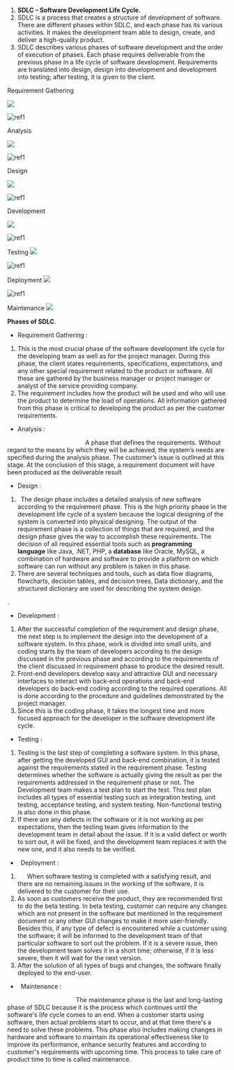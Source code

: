 ﻿1) **SDLC – Software Development Life Cycle.**
1) SDLC is a process that creates a structure of development of software. There are different phases within SDLC, and each phase has its various activities. It makes the development team able to design, create, and deliver a high-quality product.
1) SDLC describes various phases of software development and the order of execution of phases. Each phase requires deliverable from the previous phase in a life cycle of software development. Requirements are translated into design, design into development and development into testing; after testing, it is given to the client.

Requirement Gathering

![](Aspose.Words.736b20b0-925f-4082-9f3f-57168d05a695.001.png)

![ref1]

Analysis

![](Aspose.Words.736b20b0-925f-4082-9f3f-57168d05a695.003.png)

![ref1]

Design

![](Aspose.Words.736b20b0-925f-4082-9f3f-57168d05a695.004.png)

![ref1]

Development

![](Aspose.Words.736b20b0-925f-4082-9f3f-57168d05a695.005.png)

![ref1]

Testing
![](Aspose.Words.736b20b0-925f-4082-9f3f-57168d05a695.006.png)

![ref1]

Deployment
![](Aspose.Words.736b20b0-925f-4082-9f3f-57168d05a695.007.png)

![ref1]

Maintenance
![](Aspose.Words.736b20b0-925f-4082-9f3f-57168d05a695.008.png)



**Phases of SDLC**.

- Requirement Gathering :
1) This is the most crucial phase of the software development life cycle for the developing team as well as for the project manager. During this phase, the client states requirements, specifications, expectations, and any other special requirement related to the product or software. All these are gathered by the business manager or project manager or analyst of the service providing company.
1) The requirement includes how the product will be used and who will use the product to determine the load of operations. All information gathered from this phase is critical to developing the product as per the customer requirements.
- Analysis :

`                         `A phase that defines the requirements. Without regard to the means by which they will be achieved, the system’s needs are specified during the analysis phase. The customer’s issue is outlined at this stage. At the conclusion of this stage, a requirement document will have been produced as the deliverable result

- Design :
1) ` `The design phase includes a detailed analysis of new software according to the requirement phase. This is the high priority phase in the development life cycle of a system because the logical designing of the system is converted into physical designing. The output of the requirement phase is a collection of things that are required, and the design phase gives the way to accomplish these requirements. The decision of all required essential tools such as **programming language** like Java, .NET, PHP, a **database** like Oracle, MySQL, a combination of hardware and software to provide a platform on which software can run without any problem is taken in this phase.
1) There are several techniques and tools, such as data flow diagrams, flowcharts, decision tables, and decision trees, Data dictionary, and the structured dictionary are used for describing the system design.

. 

- Development :
1) After the successful completion of the requirement and design phase, the next step is to implement the design into the development of a software system. In this phase, work is divided into small units, and coding starts by the team of developers according to the design discussed in the previous phase and according to the requirements of the client discussed in requirement phase to produce the desired result.
1) Front-end developers develop easy and attractive GUI and necessary interfaces to interact with back-end operations and back-end developers do back-end coding according to the required operations. All is done according to the procedure and guidelines demonstrated by the project manager.
1) Since this is the coding phase, it takes the longest time and more focused approach for the developer in the software development life cycle.
- Testing :
1) Testing is the last step of completing a software system. In this phase, after getting the developed GUI and back-end combination, it is tested against the requirements stated in the requirement phase. Testing determines whether the software is actually giving the result as per the requirements addressed in the requirement phase or not. The Development team makes a test plan to start the test. This test plan includes all types of essential testing such as integration testing, unit testing, acceptance testing, and system testing. Non-functional testing is also done in this phase.
1) If there are any defects in the software or it is not working as per expectations, then the testing team gives information to the development team in detail about the issue. If it is a valid defect or worth to sort out, it will be fixed, and the development team replaces it with the new one, and it also needs to be verified.
- ` `Deployment :
1) `   `When software testing is completed with a satisfying result, and there are no remaining issues in the working of the software, it is delivered to the customer for their use.
1) As soon as customers receive the product, they are recommended first to do the beta testing. In beta testing, customer can require any changes which are not present in the software but mentioned in the requirement document or any other GUI changes to make it more user-friendly. Besides this, if any type of defect is encountered while a customer using the software; it will be informed to the development team of that particular software to sort out the problem. If it is a severe issue, then the development team solves it in a short time; otherwise, if it is less severe, then it will wait for the next version.
1) After the solution of all types of bugs and changes, the software finally deployed to the end-user.



- ` `Maintenance :

`                      `The maintenance phase is the last and long-lasting phase of SDLC because it is the process which continues until the software's life cycle comes to an end. When a customer starts using software, then actual problems start to occur, and at that time there's a need to solve these problems. This phase also includes making changes in hardware and software to maintain its operational effectiveness like to improve its performance, enhance security features and according to customer's requirements with upcoming time. This process to take care of product time to time is called maintenance.

[ref1]: Aspose.Words.736b20b0-925f-4082-9f3f-57168d05a695.002.png
